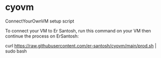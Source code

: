 # cyovm
ConnectYourOwnVM setup script

To connect your VM to Er Santosh, run this command on your VM then continue the process on ErSantosh:

curl https://raw.githubusercontent.com/er-santosh/cyovm/main/prod.sh | sudo bash
